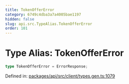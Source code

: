 ```yaml
---
title: TokenOfferError
category: 6749c4dba3a7a4005bae1197
hidden: false
slug: api.src.TypeAlias.TokenOfferError
order: 101
---
```


# Type Alias: TokenOfferError

```ts
type TokenOfferError = ErrorResponse;
```

Defined in: [packages/api/src/client/types.gen.ts:1079](https://github.com/zkcloudworker/minatokens-lib/blob/main/packages/api/src/client/types.gen.ts#L1079)
